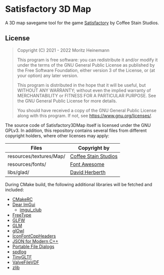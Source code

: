 # Satisfactory 3D Map

A 3D map savegame tool for the game [Satisfactory](https://www.satisfactorygame.com/) by Coffee Stain Studios.

## License

> Copyright (C) 2021 - 2022  Moritz Heinemann
>
> This program is free software: you can redistribute it and/or modify
> it under the terms of the GNU General Public License as published by
> the Free Software Foundation, either version 3 of the License, or
> (at your option) any later version.
>
> This program is distributed in the hope that it will be useful,
> but WITHOUT ANY WARRANTY; without even the implied warranty of
> MERCHANTABILITY or FITNESS FOR A PARTICULAR PURPOSE.  See the
> GNU General Public License for more details.
>
> You should have received a copy of the GNU General Public License
> along with this program.  If not, see <https://www.gnu.org/licenses/>.

The source code of Satisfactory3DMap itself is licensed under the GNU GPLv3.
In addition, this repository contains several files from different copyright holders, where other licenses may apply:

| Files                   | Copyright by                                               |
|-------------------------|------------------------------------------------------------|
| resources/textures/Map/ | [Coffee Stain Studios](https://www.coffeestainstudios.com) |
| resources/fonts/        | [Font Awesome](https://fontawesome.com/)                   |
| libs/glad/              | [David Herberth](https://github.com/Dav1dde/glad)          |

During CMake build, the following additional libraries will be fetched and included:

- [CMakeRC](https://github.com/vector-of-bool/cmrc.git)
- [Dear ImGui](https://github.com/ocornut/imgui.git)
    - [imgui_club](https://github.com/ocornut/imgui_club.git)
- [FreeType](https://github.com/freetype/freetype.git)
- [GLFW](https://github.com/glfw/glfw.git)
- [GLM](https://github.com/g-truc/glm.git)
- [glOwl](https://github.com/invor/glowl.git)
- [IconFontCppHeaders](https://github.com/juliettef/IconFontCppHeaders.git)
- [JSON for Modern C++](https://github.com/nlohmann/json.git)
- [Portable File Dialogs](https://github.com/samhocevar/portable-file-dialogs.git)
- [spdlog](https://github.com/gabime/spdlog.git)
- [TinyGLTF](https://github.com/syoyo/tinygltf.git)
- [ValveFileVDF](https://github.com/TinyTinni/ValveFileVDF.git)
- [zlib](https://github.com/madler/zlib.git)
